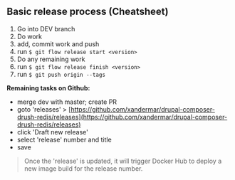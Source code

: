## Basic release process (Cheatsheet)

1. Go into DEV branch
2. Do work
3. add, commit work and push
4.  run `$ git flow release start <version>`
5. Do any remaining work
6. run `$ git flow release finish <version>`
7. run `$ git push origin --tags`

**Remaining tasks on Github:**
 - merge dev with master; create PR
 - goto 'releases' > [https://github.com/xandermar/drupal-composer-drush-redis/releases](https://github.com/xandermar/drupal-composer-drush-redis/releases)
 - click 'Draft new release'
 - select 'release' number and title
 - save

> Once the 'release' is updated, it will trigger Docker Hub to deploy a
> new image build for the release number.

